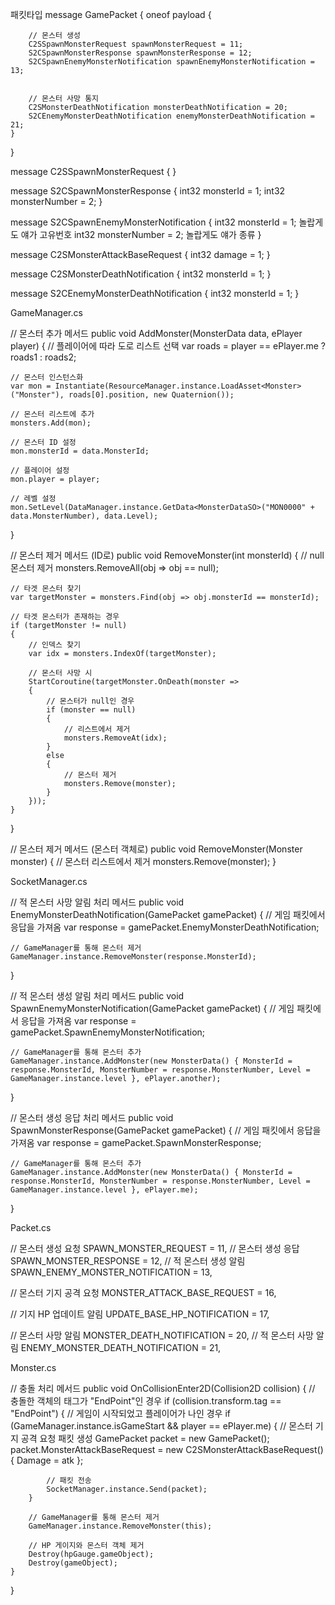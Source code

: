 패킷타입
message GamePacket {
    oneof payload {

        // 몬스터 생성
        C2SSpawnMonsterRequest spawnMonsterRequest = 11;
        S2CSpawnMonsterResponse spawnMonsterResponse = 12;
        S2CSpawnEnemyMonsterNotification spawnEnemyMonsterNotification = 13;


        // 몬스터 사망 통지
        C2SMonsterDeathNotification monsterDeathNotification = 20;
        S2CEnemyMonsterDeathNotification enemyMonsterDeathNotification = 21;
    }
}

message C2SSpawnMonsterRequest {
}

message S2CSpawnMonsterResponse {
    int32 monsterId = 1; 
    int32 monsterNumber = 2;
}

message S2CSpawnEnemyMonsterNotification {
    int32 monsterId = 1; 놀랍게도 얘가 고유번호
    int32 monsterNumber = 2;  놀랍게도 얘가 종류
}

message C2SMonsterAttackBaseRequest {
    int32 damage = 1;
}

message C2SMonsterDeathNotification {
    int32 monsterId = 1;
}

message S2CEnemyMonsterDeathNotification {
    int32 monsterId = 1;
}

GameManager.cs

// 몬스터 추가 메서드
public void AddMonster(MonsterData data, ePlayer player)
{
    // 플레이어에 따라 도로 리스트 선택
    var roads = player == ePlayer.me ? roads1 : roads2;
    
    // 몬스터 인스턴스화
    var mon = Instantiate(ResourceManager.instance.LoadAsset<Monster>("Monster"), roads[0].position, new Quaternion());
    
    // 몬스터 리스트에 추가
    monsters.Add(mon);
    
    // 몬스터 ID 설정
    mon.monsterId = data.MonsterId;
    
    // 플레이어 설정
    mon.player = player;
    
    // 레벨 설정
    mon.SetLevel(DataManager.instance.GetData<MonsterDataSO>("MON0000" + data.MonsterNumber), data.Level);
}

// 몬스터 제거 메서드 (ID로)
public void RemoveMonster(int monsterId)
{
    // null 몬스터 제거
    monsters.RemoveAll(obj => obj == null);
    
    // 타겟 몬스터 찾기
    var targetMonster = monsters.Find(obj => obj.monsterId == monsterId);
    
    // 타겟 몬스터가 존재하는 경우
    if (targetMonster != null)
    {
        // 인덱스 찾기
        var idx = monsters.IndexOf(targetMonster);
        
        // 몬스터 사망 시
        StartCoroutine(targetMonster.OnDeath(monster =>
        {
            // 몬스터가 null인 경우
            if (monster == null)
            {
                // 리스트에서 제거
                monsters.RemoveAt(idx);
            }
            else
            {
                // 몬스터 제거
                monsters.Remove(monster);
            }
        }));
    }
}

// 몬스터 제거 메서드 (몬스터 객체로)
public void RemoveMonster(Monster monster)
{
    // 몬스터 리스트에서 제거
    monsters.Remove(monster);
}

SocketManager.cs

// 적 몬스터 사망 알림 처리 메서드
public void EnemyMonsterDeathNotification(GamePacket gamePacket)
{
    // 게임 패킷에서 응답을 가져옴
    var response = gamePacket.EnemyMonsterDeathNotification;
    
    // GameManager를 통해 몬스터 제거
    GameManager.instance.RemoveMonster(response.MonsterId);
}

// 적 몬스터 생성 알림 처리 메서드
public void SpawnEnemyMonsterNotification(GamePacket gamePacket)
{
    // 게임 패킷에서 응답을 가져옴
    var response = gamePacket.SpawnEnemyMonsterNotification;
    
    // GameManager를 통해 몬스터 추가
    GameManager.instance.AddMonster(new MonsterData() { MonsterId = response.MonsterId, MonsterNumber = response.MonsterNumber, Level = GameManager.instance.level }, ePlayer.another);
}

// 몬스터 생성 응답 처리 메서드
public void SpawnMonsterResponse(GamePacket gamePacket)
{
    // 게임 패킷에서 응답을 가져옴
    var response = gamePacket.SpawnMonsterResponse;
    
    // GameManager를 통해 몬스터 추가
    GameManager.instance.AddMonster(new MonsterData() { MonsterId = response.MonsterId, MonsterNumber = response.MonsterNumber, Level = GameManager.instance.level }, ePlayer.me);
}

Packet.cs

// 몬스터 생성 요청
SPAWN_MONSTER_REQUEST = 11,
// 몬스터 생성 응답
SPAWN_MONSTER_RESPONSE = 12,
// 적 몬스터 생성 알림
SPAWN_ENEMY_MONSTER_NOTIFICATION = 13,

// 몬스터 기지 공격 요청
MONSTER_ATTACK_BASE_REQUEST = 16,

// 기지 HP 업데이트 알림
UPDATE_BASE_HP_NOTIFICATION = 17,

// 몬스터 사망 알림
MONSTER_DEATH_NOTIFICATION = 20,
// 적 몬스터 사망 알림
ENEMY_MONSTER_DEATH_NOTIFICATION = 21,

Monster.cs

// 충돌 처리 메서드
public void OnCollisionEnter2D(Collision2D collision)
{
    // 충돌한 객체의 태그가 "EndPoint"인 경우
    if (collision.transform.tag == "EndPoint")
    {
        // 게임이 시작되었고 플레이어가 나인 경우
        if (GameManager.instance.isGameStart &&
            player == ePlayer.me)
        {
            // 몬스터 기지 공격 요청 패킷 생성
            GamePacket packet = new GamePacket();
            packet.MonsterAttackBaseRequest = new C2SMonsterAttackBaseRequest() { Damage = atk };
            
            // 패킷 전송
            SocketManager.instance.Send(packet);
        }
        
        // GameManager를 통해 몬스터 제거
        GameManager.instance.RemoveMonster(this);
        
        // HP 게이지와 몬스터 객체 제거
        Destroy(hpGauge.gameObject);
        Destroy(gameObject);
    }
}